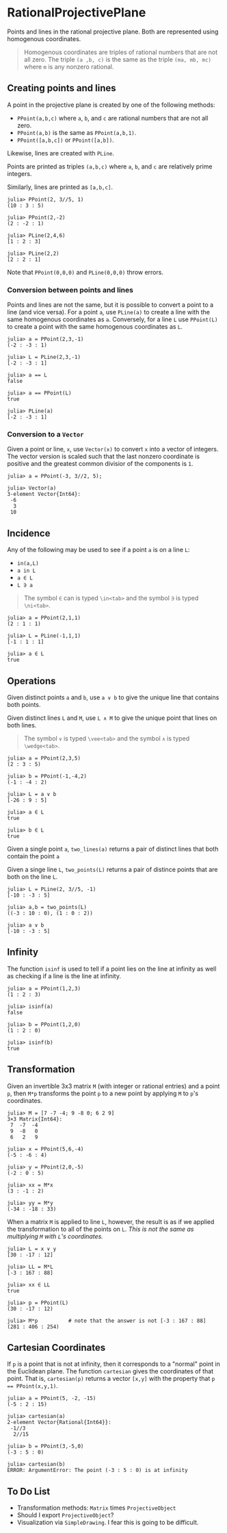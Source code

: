 # RationalProjectivePlane

Points and lines in the rational projective plane. Both are represented using homogenous coordinates. 

> Homogenous coordinates are triples of rational numbers that are not all zero. The triple `(a ,b, c)` is the same as the triple `(ma, mb, mc)` where `m` is any nonzero rational. 

## Creating points and lines

A point in the projective plane is created by one of the following methods:
* `PPoint(a,b,c)` where `a`, `b`, and `c` are rational numbers that are not all zero.
* `PPoint(a,b)` is the same as `PPoint(a,b,1)`.
* `PPoint([a,b,c])` or `PPoint([a,b])`.

Likewise, lines are created with `PLine`.

Points are printed as triples `(a,b,c)` where `a`, `b`, and `c` are relatively prime integers.

Similarly, lines are printed as `[a,b,c]`.

```
julia> PPoint(2, 3//5, 1)
(10 : 3 : 5)

julia> PPoint(2,-2)
(2 : -2 : 1)

julia> PLine(2,4,6)
[1 : 2 : 3]

julia> PLine(2,2)
[2 : 2 : 1]
```

Note that `PPoint(0,0,0)` and `PLine(0,0,0)` throw errors. 

### Conversion between points and lines

Points and lines are not the same, but it is possible to convert a point to a line 
(and vice versa). For a point `a`, use `PLine(a)` to create a line with the same
homogenous coordinates as `a`. Conversely, for a line `L` use `PPoint(L)` to create a
point with the same homogenous coordinates as `L`.

```
julia> a = PPoint(2,3,-1)
(-2 : -3 : 1)

julia> L = PLine(2,3,-1)
[-2 : -3 : 1]

julia> a == L
false

julia> a == PPoint(L)
true

julia> PLine(a)
[-2 : -3 : 1]
```

### Conversion to a `Vector`

Given a point or line, `x`, use `Vector(x)` to convert `x` into a vector of integers. 
The vector version is scaled such that the last nonzero coordinate is positive and the
greatest common divisior of the components is `1`.
```
julia> a = PPoint(-3, 3//2, 5);

julia> Vector(a)
3-element Vector{Int64}:
 -6
  3
 10
```


## Incidence

Any of the following may be used to see if a point `a` is on a line `L`:
* `in(a,L)`
* `a in L`
* `a ∈ L`
* `L ∋ a`

> The symbol `∈` can is typed `\in<tab>` and the symbol `∋` is typed `\ni<tab>`.

```
julia> a = PPoint(2,1,1)
(2 : 1 : 1)

julia> L = PLine(-1,1,1)
[-1 : 1 : 1]

julia> a ∈ L
true
```

## Operations

Given distinct points `a` and `b`, use `a ∨ b` to give the unique line that contains
both points.

Given distinct lines `L` and `M`, use `L ∧ M` to give the unique point that lines 
on both lines. 

> The symbol `∨` is typed `\vee<tab>` and the symbol `∧` is typed `\wedge<tab>`.


```
julia> a = PPoint(2,3,5)
(2 : 3 : 5)

julia> b = PPoint(-1,-4,2)
(-1 : -4 : 2)

julia> L = a ∨ b
[-26 : 9 : 5]

julia> a ∈ L
true

julia> b ∈ L
true
```


Given a single point `a`, `two_lines(a)` returns a pair of distinct lines that both
contain the point `a`

Given a singe line `L`, `two_points(L)` returns a pair of distince points that are
both on the line `L`.

```
julia> L = PLine(2, 3//5, -1)
[-10 : -3 : 5]

julia> a,b = two_points(L)
((-3 : 10 : 0), (1 : 0 : 2))

julia> a ∨ b
[-10 : -3 : 5]
```

## Infinity

The function `isinf` is used to tell if a point lies on the line at infinity as well
as checking if a line is the line at infinity. 
```
julia> a = PPoint(1,2,3)
(1 : 2 : 3)

julia> isinf(a)
false

julia> b = PPoint(1,2,0)
(1 : 2 : 0)

julia> isinf(b)
true
```

## Transformation

Given an invertible 3x3 matrix `M` (with integer or rational entries) and a point `p`, 
then `M*p` transforms the point `p` to a new point by applying `M` to `p`'s coordinates.

```
julia> M = [7 -7 -4; 9 -8 0; 6 2 9]
3×3 Matrix{Int64}:
 7  -7  -4
 9  -8   0
 6   2   9

julia> x = PPoint(5,6,-4)
(-5 : -6 : 4)

julia> y = PPoint(2,0,-5)
(-2 : 0 : 5)

julia> xx = M*x
(3 : -1 : 2)

julia> yy = M*y
(-34 : -18 : 33)
```

When a matrix `M` is applied to line `L`, however, the result is as if we applied the 
transformation to all of the points on `L`. *This is not the same as multiplying `M` 
with `L`'s coordinates.*

```
julia> L = x ∨ y
[30 : -17 : 12]

julia> LL = M*L
[-3 : 167 : 88]

julia> xx ∈ LL
true

julia> p = PPoint(L)
(30 : -17 : 12)

julia> M*p          # note that the answer is not [-3 : 167 : 88]
(281 : 406 : 254)  
```


## Cartesian Coordinates

If `p` is a point that is not at infinity, then it corresponds to a "normal" 
point in the Euclidean plane. The function `cartesian` gives the coordinates of
that point. That is, `cartesian(p)` returns a vector `[x,y]` with the property
that `p == PPoint(x,y,1)`.

```
julia> a = PPoint(5, -2, -15)
(-5 : 2 : 15)

julia> cartesian(a)
2-element Vector{Rational{Int64}}:
 -1//3
  2//15
  
julia> b = PPoint(3,-5,0)
(-3 : 5 : 0)

julia> cartesian(b)
ERROR: ArgumentError: The point (-3 : 5 : 0) is at infinity
```

## To Do List


* Transformation methods: `Matrix` times `ProjectiveObject`
* Should I export `ProjectiveObject`?
* Visualization via `SimpleDrawing`. I fear this is going to be difficult. 
